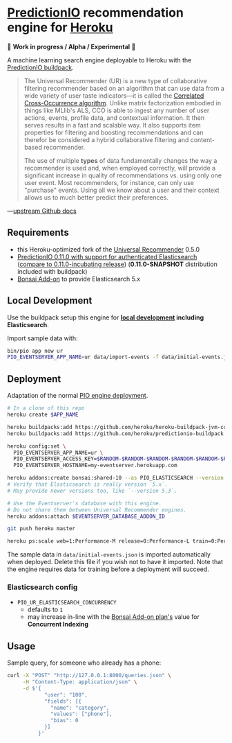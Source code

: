 # [PredictionIO](https://predictionio.incubator.apache.org) recommendation engine for [Heroku](https://www.heroku.com)

🚧 **Work in progress / Alpha / Experimental** 🚧

A machine learning search engine deployable to Heroku with the [PredictionIO buildpack](https://github.com/heroku/predictionio-buildpack).

> The Universal Recommender (UR) is a new type of collaborative filtering recommender based on an algorithm that can use data from a wide variety of user taste indicators&mdash;it is called the [Correlated Cross-Occurrence algorithm](https://mahout.apache.org/users/algorithms/intro-cooccurrence-spark.html). Unlike matrix factorization embodied in things like MLlib's ALS, CCO is able to ingest any number of user actions, events, profile data, and contextual information. It then serves results in a fast and scalable way. It also supports item properties for filtering and boosting recommendations and can therefor be considered a hybrid collaborative filtering and content-based recommender.
>
> The use of multiple **types** of data fundamentally changes the way a recommender is used and, when employed correctly, will provide a significant increase in quality of recommendations vs. using only one user event. Most recommenders, for instance, can only use "purchase" events. Using all we know about a user and their context allows us to much better predict their preferences.

—[upstream Github docs](https://github.com/actionml/universal-recommender)


## Requirements

* this Heroku-optimized fork of the [Universal Recommender](https://github.com/actionml/universal-recommender) 0.5.0
* [PredictionIO 0.11.0 with support for authenticated Elasticsearch](https://github.com/mars/incubator-predictionio/tree/esclient-auth) ([compare to 0.11.0-incubating release](https://github.com/apache/incubator-predictionio/compare/release/0.11.0...mars:esclient-auth)) (**0.11.0-SNAPSHOT** distribution included with buildpack)
* [Bonsai Add-on](https://elements.heroku.com/addons/bonsai) to provide Elasticsearch 5.x


## Local Development

Use the buildpack setup this engine for **[local development](https://github.com/heroku/predictionio-buildpack/blob/master/DEV.md) including Elasticsearch**.

Import sample data with:

```bash
bin/pio app new ur
PIO_EVENTSERVER_APP_NAME=ur data/import-events -f data/initial-events.json
```

## Deployment

Adaptation of the normal [PIO engine deployment](https://github.com/heroku/predictionio-buildpack/blob/master/CUSTOM.md#engine).

```bash
# In a clone of this repo
heroku create $APP_NAME

heroku buildpacks:add https://github.com/heroku/heroku-buildpack-jvm-common.git
heroku buildpacks:add https://github.com/heroku/predictionio-buildpack.git

heroku config:set \
  PIO_EVENTSERVER_APP_NAME=ur \
  PIO_EVENTSERVER_ACCESS_KEY=$RANDOM-$RANDOM-$RANDOM-$RANDOM-$RANDOM-$RANDOM \
  PIO_EVENTSERVER_HOSTNAME=my-eventserver.herokuapp.com

heroku addons:create bonsai:shared-10 --as PIO_ELASTICSEARCH --version 5.1
# Verify that Elasticsearch is really version `5.x`.
# May provide newer versions too, like `--version 5.3`.

# Use the Eventserver's database with this engine.
# Do not share them between Universal Recommender engines.
heroku addons:attach $EVENTSERVER_DATABASE_ADDON_ID

git push heroku master

heroku ps:scale web=1:Performance-M release=0:Performance-L train=0:Performance-L
```

The sample data in `data/initial-events.json` is imported automatically when deployed. Delete this file if you wish not to have it imported. Note that the engine requires data for training before a deployment will succeed.

### Elasticsearch config

* `PIO_UR_ELASTICSEARCH_CONCURRENCY`
  * defaults to `1`
  * may increase in-line with the [Bonsai Add-on plan's](https://elements.heroku.com/addons/bonsai) value for **Concurrent Indexing**

## Usage

Sample query, for someone who already has a phone:

```bash
curl -X "POST" "http://127.0.0.1:8000/queries.json" \
     -H "Content-Type: application/json" \
     -d $'{
            "user": "100",
            "fields": [{
              "name": "category",
              "values": ["phone"],
              "bias": 0
            }]
          }'
```

